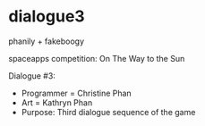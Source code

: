 # dialogue3

phanily + fakeboogy

spaceapps competition: On The Way to the Sun

Dialogue #3:
  - Programmer = Christine Phan
  - Art = Kathryn Phan
  - Purpose: Third dialogue sequence of the game
